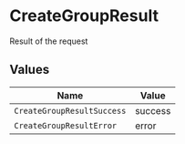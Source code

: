 # CreateGroupResult

Result of the request


## Values

| Name                       | Value                      |
| -------------------------- | -------------------------- |
| `CreateGroupResultSuccess` | success                    |
| `CreateGroupResultError`   | error                      |